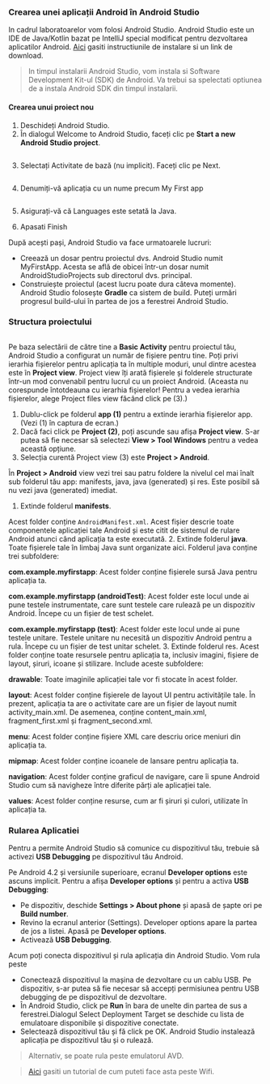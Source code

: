 ### Crearea unei aplicații Android în Android Studio 

In cadrul laboratoarelor vom folosi Android Studio. Android Studio este un IDE de Java/Kotlin bazat pe IntelliJ special modificat pentru dezvoltarea aplicatilor Android. [Aici](https://developer.android.com/studio/install) gasiti instructiunile de instalare si un link de download. 


> In timpul instalarii Android Studio, vom instala si Software Development Kit-ul (SDK) de Android. Va trebui sa spelectati optiunea de a instala Android SDK din timpul instalarii.


#### Crearea unui proiect nou
1. Deschideți Android Studio.
2. În dialogul Welcome to Android Studio, faceți clic pe **Start a new Android Studio project**.

<img src="https://developer.android.com/static/codelabs/build-your-first-android-app/img/c7c8a5cc4c9029b_1440.png" alt=""/>

3. Selectați Activitate de bază (nu implicit). Faceți clic pe Next.


<img src="https://developer.android.com/static/codelabs/build-your-first-android-app/img/73e63b490a2f4ae6_1440.png" alt=""/>

4. Denumiți-vă aplicația cu un nume precum My First app


<img src="https://developer.android.com/static/codelabs/build-your-first-android-app/img/3ffb3ca42472b4f6_1440.png" alt=""/>

5. Asigurați-vă că Languages este setată la Java.

6. Apasati Finish


După acești pași, Android Studio va face urmatoarele lucruri:
* Creează un dosar pentru proiectul dvs. Android Studio numit MyFirstApp. Acesta se află de obicei într-un dosar numit AndroidStudioProjects sub directorul dvs. principal.
* Construiește proiectul (acest lucru poate dura câteva momente). Android Studio folosește **Gradle** ca sistem de build. Puteți urmări progresul build-ului în partea de jos a ferestrei Android Studio.


### Structura proiectului

<img src="https://developer.android.com/static/codelabs/build-your-first-android-app/img/ecabcf48b6f7b9a1_1440.png" alt=""/>

Pe baza selectării de către tine a **Basic Activity** pentru proiectul tău, Android Studio a configurat un număr de fișiere pentru tine. Poți privi ierarhia fișierelor pentru aplicația ta în multiple moduri, unul dintre acestea este în **Project view**. Project view îți arată fișierele și folderele structurate într-un mod convenabil pentru lucrul cu un proiect Android. (Aceasta nu corespunde întotdeauna cu ierarhia fișierelor! Pentru a vedea ierarhia fișierelor, alege Project files view făcând click pe (3).)

1. Dublu-click pe folderul **app (1)** pentru a extinde ierarhia fișierelor app. (Vezi (1) în captura de ecran.)
2. Dacă faci click pe **Project (2)**, poți ascunde sau afișa **Project view**. S-ar putea să fie necesar să selectezi **View > Tool Windows** pentru a vedea această opțiune.
3. Selecția curentă Project view (3) este **Project > Android**.

În **Project > Android** view vezi trei sau patru foldere la nivelul cel mai înalt sub folderul tău app: manifests, java, java (generated) și res. Este posibil să nu vezi java (generated) imediat.

1. Extinde folderul **manifests**.

Acest folder conține `AndroidManifest.xml`. Acest fișier descrie toate componentele aplicației tale Android și este citit de sistemul de rulare Android atunci când aplicația ta este executată. 2. Extinde folderul **java**. Toate fișierele tale în limbaj Java sunt organizate aici. Folderul java conține trei subfoldere:

**com.example.myfirstapp**: Acest folder conține fișierele sursă Java pentru aplicația ta.

**com.example.myfirstapp (androidTest)**: Acest folder este locul unde ai pune testele instrumentate, care sunt testele care rulează pe un dispozitiv Android. Începe cu un fișier de test schelet.

**com.example.myfirstapp (test)**: Acest folder este locul unde ai pune testele unitare. Testele unitare nu necesită un dispozitiv Android pentru a rula. Începe cu un fișier de test unitar schelet. 3. Extinde folderul res. Acest folder conține toate resursele pentru aplicația ta, inclusiv imagini, fișiere de layout, șiruri, icoane și stilizare. Include aceste subfoldere:

**drawable**: Toate imaginile aplicației tale vor fi stocate în acest folder.

**layout**: Acest folder conține fișierele de layout UI pentru activitățile tale. În prezent, aplicația ta are o activitate care are un fișier de layout numit activity_main.xml. De asemenea, conține content_main.xml, fragment_first.xml și fragment_second.xml.

**menu**: Acest folder conține fișiere XML care descriu orice meniuri din aplicația ta.

**mipmap**: Acest folder conține icoanele de lansare pentru aplicația ta.

**navigation**: Acest folder conține graficul de navigare, care îi spune Android Studio cum să navigheze între diferite părți ale aplicației tale.

**values**: Acest folder conține resurse, cum ar fi șiruri și culori, utilizate în aplicația ta.

### Rularea Aplicatiei

Pentru a permite Android Studio să comunice cu dispozitivul tău, trebuie să activezi **USB Debugging** pe dispozitivul tău Android.

Pe Android 4.2 și versiunile superioare, ecranul **Developer options** este ascuns implicit. Pentru a afișa **Developer options** și pentru a activa **USB Debugging**:

- Pe dispozitiv, deschide **Settings > About phone** și apasă de șapte ori pe **Build number**.
- Revino la ecranul anterior (Settings). Developer options apare la partea de jos a listei. Apasă pe **Developer options**.
- Activează **USB Debugging**.

Acum poți conecta dispozitivul și rula aplicația din Android Studio. Vom rula peste 

- Conectează dispozitivul la mașina de dezvoltare cu un cablu USB. Pe dispozitiv, s-ar putea să fie necesar să accepți permisiunea pentru USB debugging de pe dispozitivul de dezvoltare.
- În Android Studio, click pe **Run** în bara de unelte din partea de sus a ferestrei.Dialogul Select Deployment Target se deschide cu lista de emulatoare disponibile și dispozitive conectate.
- Selectează dispozitivul tău și fă click pe OK. Android Studio instalează aplicația pe dispozitivul tău și o rulează.

> Alternativ, se poate rula peste emulatorul AVD.

> [Aici](https://developer.android.com/tools/adb#connect-to-a-device-over-wi-fi) gasiti un tutorial de cum puteti face asta peste Wifi.
